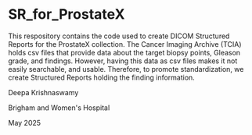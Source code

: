 # SR_for_ProstateX

This respository contains the code used to create DICOM Structured Reports for the ProstateX collection. The Cancer Imaging Archive (TCIA) holds csv files that provide data about the target biopsy points, Gleason grade, and findings. However, having this data as csv files makes it not easily searchable, and usable. Therefore, to promote standardization, we create Structured Reports holding the finding information. 

Deepa Krishnaswamy 

Brigham and Women's Hospital 

May 2025 
